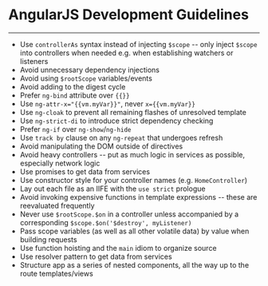 # AngularJS Development Guidelines
---
- Use `controllerAs` syntax instead of injecting `$scope` -- only inject `$scope` into controllers when needed e.g. when establishing watchers or listeners
- Avoid unnecessary dependency injections
- Avoid using `$rootScope` variables/events
- Avoid adding to the digest cycle
- Prefer `ng-bind` attribute over `{{}}`
- Use `ng-attr-x="{{vm.myVar}}"`, never `x={{vm.myVar}}`
- Use `ng-cloak` to prevent all remaining flashes of unresolved template
- Use `ng-strict-di` to introduce strict dependency checking
- Prefer `ng-if` over `ng-show`/`ng-hide`
- Use `track by` clause on any `ng-repeat` that undergoes refresh
- Avoid manipulating the DOM outside of directives
- Avoid heavy controllers -- put as much logic in services as possible, especially network logic
- Use promises to get data from services
- Use constructor style for your controller names (e.g. `HomeController`)
- Lay out each file as an IIFE with the `use strict` prologue
- Avoid invoking expensive functions in template expressions -- these are reevaluated frequently
- Never use `$rootScope.$on` in a controller unless accompanied by a corresponding `$scope.$on('$destroy', myListener)`
- Pass scope variables (as well as all other volatile data) by value when building requests
- Use function hoisting and the `main` idiom to organize source
- Use resolver pattern to get data from services
- Structure app as a series of nested components, all the way up to the route templates/views